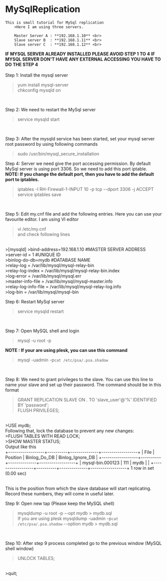 # MySqlReplication

    This is small tutorial for MySql replication
        >Here I am using three servers.

        Master Server A : **192.168.1.10** <br>
        Slave server B  : **192.168.1.11** <br>
        Slave server C  : **192.168.1.12** <br>

**IF MYSQL SERVER ALREADY INSTALLED PLEASE AVOID STEP 1 TO 4**
**IF MYSQL SERVER DON'T HAVE ANY EXTERNAL ACCESSING YOU HAVE TO DO THE STEP 4**<br><br>
Step 1: Install the mysql server<br>
  >yum install mysql-server <br>
  >chkconfig mysqld on
<br>

Step 2: We need to restart the MySql server <br>
  >service mysqld start
<br>

Step 3: After the mysqld service has been started, set your mysql server root password by using following commands <br>
  >sudo /usr/bin/mysql_secure_installation

Step 4: Server we need give the port accessing permission. By default MySql server is using port 3306. So we need to add this port iptable.<br> 
**NOTE: If you change the default port, then you have to add the default port to iptables.**<br>
  >iptables -I RH-Firewall-1-INPUT 10 -p tcp --dport 3306 -j ACCEPT <br>
  >service iptables save 
  <br>

Step 5: Edit my.cnf file and add the following entries. Here you can use your favourite editor. I am using VI editor<br>
  >vi /etc/my.cnf <br>
  and check following lines
  <br>
  >[mysqld]
  >bind-address=192.168.1.10 #MASTER SERVER ADDRESS<br>
  >server-id = 1 #UNIQUE ID<br>
  >binlog-do-db=mydb #DATABASE NAME<br>
  >relay-log = /var/lib/mysql/mysql-relay-bin<br>
  >relay-log-index = /var/lib/mysql/mysql-relay-bin.index<br>
  >log-error = /var/lib/mysql/mysql.err<br>
  >master-info-file = /var/lib/mysql/mysql-master.info<br>
  >relay-log-info-file = /var/lib/mysql/mysql-relay-log.info<br>
  >log-bin = /var/lib/mysql/mysql-bin<br>
  
Step 6: Restart MySql server <br>
  >service mysqld restart
  <br>
  
Step 7: Open MySQL shell and login <br>
  >mysql -u root -p <br>

   **NOTE : If your are using plesk, you can use this command**<br>
   >mysql -uadmin -p`cat /etc/psa/.psa.shadow`
  
<br>

Step 8: We need to grant privileges to the slave. You can use this line to name your slave and set up their password. The command should be in this format <br>
>GRANT REPLICATION SLAVE ON *.* TO 'slave_user'@'%' IDENTIFIED BY 'password'; <br>
>FLUSH PRIVILEGES;
<br>
>USE mydb;
<br>Following that, lock the database to prevent any new changes:<br>
>FLUSH TABLES WITH READ LOCK;
<br>
>SHOW MASTER STATUS;
<br> Output like this 
<br>
+------------------+----------+--------------+------------------+
| File             | Position | Binlog_Do_DB | Binlog_Ignore_DB |
+------------------+----------+--------------+------------------+
| mysql-bin.000123 |      111 | mydb         |                  |
+------------------+----------+--------------+------------------+
1 row in set (0.00 sec)

<br>This is the position from which the slave database will start replicating. Record these numbers, they will come in useful later.

Step 9: Open new tap (Please keep the MySQL shell)
  >mysqldump -u root -p --opt mydb > mydb.sql
  <br> If you are using plesk 
  >mysqldump -uadmin -p`cat /etc/psa/.psa.shadow` --option mydb > mydb.sql

<br>

Step 10: After step 9 process completed go to the previous window (MySQL shell window)
<br>
>UNLOCK TABLES;
<br>
>quit;
